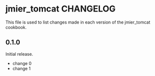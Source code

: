 # jmier_tomcat CHANGELOG

This file is used to list changes made in each version of the jmier_tomcat cookbook.

## 0.1.0

Initial release.

- change 0
- change 1
